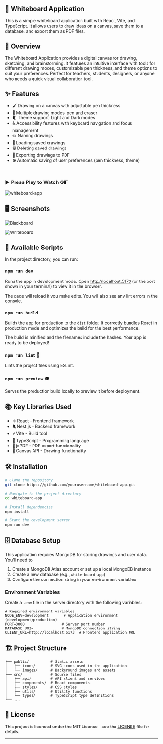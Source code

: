 ## 🎨 Whiteboard Application

This is a simple whiteboard application built with React, Vite, and TypeScript. It allows users to draw ideas on a canvas, save them to a database, and export them as PDF files.

## 🌟 Overview

The Whiteboard Application provides a digital canvas for drawing, sketching, and brainstorming. It features an intuitive interface with tools for different drawing modes, customizable pen thickness, and theme options to suit your preferences. Perfect for teachers, students, designers, or anyone who needs a quick visual collaboration tool.

## ✨ Features

- 🖌️ Drawing on a canvas with adjustable pen thickness
- 🔄 Multiple drawing modes: pen and eraser
- 🌓 Theme support: Light and Dark modes
- ♿ Accessibility features with keyboard navigation and focus management
- ✏️ Naming drawings
- 💾 Loading saved drawings
- 🗑️ Deleting saved drawings
- 📄 Exporting drawings to PDF
- ⚙️ Automatic saving of user preferences (pen thickness, theme)
</br>

### ▶️ Press Play to Watch GIF 
![whiteboard-app](https://github.com/user-attachments/assets/7c87e2aa-521d-4490-b97b-230fdca0a3df)

## 🖥️ Screenshots

![Blackboard](https://github.com/user-attachments/assets/0b719613-9832-4e73-96d5-25eedf1ffde5)
</br>

![Whiteboard](https://github.com/user-attachments/assets/ae1b491b-62f9-4948-9940-5cb1d02981b1)


## 🚀 Available Scripts

In the project directory, you can run:

### `npm run dev`

Runs the app in development mode.
Open [http://localhost:5173](http://localhost:5173) (or the port shown in your terminal) to view it in the browser.

The page will reload if you make edits.
You will also see any lint errors in the console.

### `npm run build`

Builds the app for production to the `dist` folder.
It correctly bundles React in production mode and optimizes the build for the best performance.

The build is minified and the filenames include the hashes.
Your app is ready to be deployed!

### `npm run lint` 🧹

Lints the project files using ESLint.

### `npm run preview` 👁️

Serves the production build locally to preview it before deployment.

## 📚 Key Libraries Used

- ⚛️ React - Frontend framework
- 🐈 Nest.js - Backend framework
- ⚡ Vite - Build tool
- 📘 TypeScript - Programming language
- 📑 jsPDF - PDF export functionality
- 🎨 Canvas API - Drawing functionality

## 🛠️ Installation

```bash
# Clone the repository
git clone https://github.com/yourusername/whiteboard-app.git

# Navigate to the project directory
cd whiteboard-app

# Install dependencies
npm install

# Start the development server
npm run dev
```

## 🗄️ Database Setup

This application requires MongoDB for storing drawings and user data. You'll need to:

1. Create a MongoDB Atlas account or set up a local MongoDB instance
2. Create a new database (e.g., `white-board-app`)
3. Configure the connection string in your environment variables

### Environment Variables

Create a `.env` file in the server directory with the following variables:

```properties
# Required environment variables
NODE_ENV=development       # Application environment (development/production)
PORT=3000                 # Server port number
DATABASE_URI=             # MongoDB connection string
CLIENT_URL=http://localhost:5173  # Frontend application URL
```

## 🏗️ Project Structure

```
├── public/          # Static assets
│   ├── icons/       # SVG icons used in the application
│   └── images/      # Background images and assets
├── src/             # Source files
│   ├── api/         # API client and services
│   ├── components/  # React components
│   ├── styles/      # CSS styles
│   ├── utils/       # Utility functions
│   └── types/       # TypeScript type definitions
└── ...
```

## 📝 License

This project is licensed under the MIT License - see the [LICENSE](LICENSE) file for details.

---
